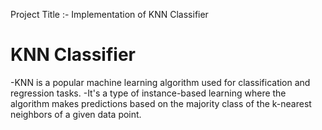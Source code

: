 Project Title :- Implementation of KNN Classifier 
# KNN Classifier
-KNN is a popular machine learning algorithm used for classification and regression tasks.
-It's a type of instance-based learning where the algorithm makes predictions based on the majority class of the k-nearest neighbors of a given data point.
